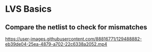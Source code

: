 # LVS Basics
## Compare the netlist to check for mismatches



https://user-images.githubusercontent.com/88816771/129488882-eb39de04-25ea-4879-a702-22c6338a2052.mp4


